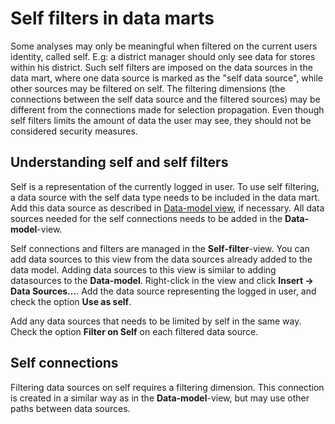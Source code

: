 # Self filters in data marts

Some analyses may only be meaningful when filtered on the current users identity, called self. E.g: a district manager should only see data for stores within his district. Such self filters are imposed on the data sources in the data mart, where one data source is marked as the "self data source", while other sources may be filtered on self. The filtering dimensions (the connections between the self data source and the filtered sources) may be different from the connections made for selection propagation. Even though self filters limits the amount of data the user may see, they should not be considered security measures.


## Understanding self and self filters

Self is a representation of the currently logged in user. To use self filtering, a data source with the self data type needs to be included in the data mart. Add this data source as described in [Data-model view](data-model.md), if necessary. All data sources needed for the self connections needs to be added in the **Data-model**-view.

Self connections and filters are managed in the **Self-filter**-view. You can add data sources to this view from the data sources already added to the data model. Adding data sources to this view is similar to adding datasources to the **Data-model**. Right-click in the view and click **Insert -> Data Sources...**. Add the data source representing the logged in user, and check the option **Use as self**. 

Add any data sources that needs to be limited by self in the same way. Check the option **Filter on Self** on each filtered data source.


## Self connections

Filtering data sources on self requires a filtering dimension. This connection is created in a similar way as in the **Data-model**-view, but may use other paths between data sources. 
